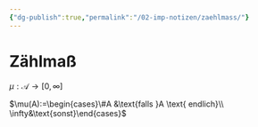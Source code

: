 ```yaml
---
{"dg-publish":true,"permalink":"/02-imp-notizen/zaehlmass/"}
---
```


# Zählmaß
$\mu:\mathcal{A}\to[0,\infty]$

$\mu(A):=\begin{cases}\#A &\text{falls }A \text{ endlich}\\ \infty&\text{sonst}\end{cases}$
